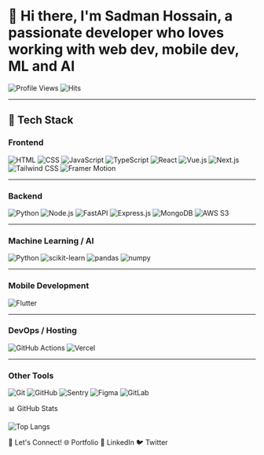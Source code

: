 # 👋 Hi there, I'm Sadman Hossain, a passionate developer who loves working with web dev, mobile dev, ML and AI

![Profile Views](https://komarev.com/ghpvc/?username=ImpiusVenatus&color=blue&style=flat)
![Hits](https://hits.seeyoufarm.com/api/count/incr/badge.svg?url=https%3A%2F%2Fgithub.com%2FYourUsername&count_bg=%2379C83D&title_bg=%23555555&icon=github.svg&icon_color=%23E7E7E7&title=Profile+Views&edge_flat=false)

---

## 🚀 Tech Stack  

### **Frontend**  
![HTML](https://img.shields.io/badge/-HTML-E34F26?logo=html5&logoColor=white&style=flat) ![CSS](https://img.shields.io/badge/-CSS-1572B6?logo=css3&logoColor=white&style=flat) ![JavaScript](https://img.shields.io/badge/-JavaScript-F7DF1E?logo=javascript&logoColor=black&style=flat) ![TypeScript](https://img.shields.io/badge/-TypeScript-007ACC?logo=typescript&logoColor=white&style=flat) ![React](https://img.shields.io/badge/-React-61DAFB?logo=react&logoColor=black&style=flat) ![Vue.js](https://img.shields.io/badge/-Vue.js-4FC08D?logo=vue.js&logoColor=white&style=flat) ![Next.js](https://img.shields.io/badge/-Next.js-000000?logo=next.js&logoColor=white&style=flat) ![Tailwind CSS](https://img.shields.io/badge/-Tailwind_CSS-38B2AC?logo=tailwind-css&logoColor=white&style=flat) ![Framer Motion](https://img.shields.io/badge/-Framer_Motion-0055FF?logo=framer&logoColor=white&style=flat)  

---

### **Backend**  
![Python](https://img.shields.io/badge/-Python-3776AB?logo=python&logoColor=white&style=flat) ![Node.js](https://img.shields.io/badge/-Node.js-339933?logo=node.js&logoColor=white&style=flat) ![FastAPI](https://img.shields.io/badge/-FastAPI-009688?logo=fastapi&logoColor=white&style=flat) ![Express.js](https://img.shields.io/badge/-Express.js-000000?logo=express&logoColor=white&style=flat) ![MongoDB](https://img.shields.io/badge/-MongoDB-47A248?logo=mongodb&logoColor=white&style=flat) ![AWS S3](https://img.shields.io/badge/-AWS_S3-232F3E?logo=amazon-aws&logoColor=white&style=flat)  

---

### **Machine Learning / AI**  
![Python](https://img.shields.io/badge/-Python-3776AB?logo=python&logoColor=white&style=flat) ![scikit-learn](https://img.shields.io/badge/-scikit--learn-F7931E?logo=scikit-learn&logoColor=white&style=flat) ![pandas](https://img.shields.io/badge/-pandas-150458?logo=pandas&logoColor=white&style=flat) ![numpy](https://img.shields.io/badge/-numpy-013243?logo=numpy&logoColor=white&style=flat)  

---

### **Mobile Development**  
![Flutter](https://img.shields.io/badge/-Flutter-02569B?logo=flutter&logoColor=white&style=flat)  

---

### **DevOps / Hosting**  
![GitHub Actions](https://img.shields.io/badge/-GitHub_Actions-2088FF?logo=github-actions&logoColor=white&style=flat) ![Vercel](https://img.shields.io/badge/-Vercel-000000?logo=vercel&logoColor=white&style=flat)  

---

### **Other Tools**  
![Git](https://img.shields.io/badge/-Git-F05032?logo=git&logoColor=white&style=flat) ![GitHub](https://img.shields.io/badge/-GitHub-181717?logo=github&logoColor=white&style=flat) ![Sentry](https://img.shields.io/badge/-Sentry-362D59?logo=sentry&logoColor=white&style=flat) ![Figma](https://img.shields.io/badge/-Figma-F24E1E?logo=figma&logoColor=white&style=flat) ![GitLab](https://img.shields.io/badge/-GitLab-FC6D26?logo=gitlab&logoColor=white&style=flat)

📊 GitHub Stats

![Top Langs](https://github-readme-stats.vercel.app/api/top-langs/?username=ImpiusVenatus&layout=compact&cache_seconds=60)

🔗 Let's Connect!
🌐 Portfolio
💼 LinkedIn
🐦 Twitter
